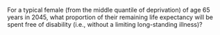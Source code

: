 For a typical female (from the middle quantile of deprivation) of age 65 years in 2045, what proportion of
their remaining life expectancy will be spent free of disability (i.e., without a limiting long-standing illness)?